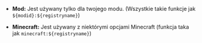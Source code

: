 * **Mod:** Jest używany tylko dla twojego modu. (Wszystkie takie funkcje jak `${modid}:${registryname}`)

* **Minecraft:** Jest używany z niektórymi opcjami Minecraft (funkcja taka jak `minecraft:${registryname}`)